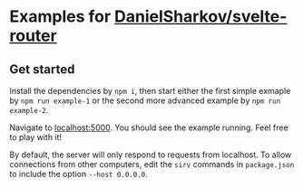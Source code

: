 # Examples for [DanielSharkov/svelte-router](https://github.com/DanielSharkov/svelte-router)

## Get started

Install the dependencies by `npm i`,
then start either the first simple exmaple by `npm run example-1` or
the second more advanced example by `npm run example-2`.

Navigate to [localhost:5000](http://localhost:5000). You should see the example running.
Feel free to play with it!

By default, the server will only respond to requests from localhost. To allow connections from other computers, edit the `sirv` commands in `package.json` to include the option `--host 0.0.0.0`.
